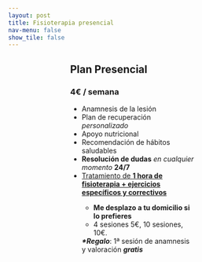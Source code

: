 ```yaml
---
layout: post
title: Fisioterapia presencial
nav-menu: false
show_tile: false
---
```


<div class="12u align-center" style="padding-bottom: 1rem; width: 50%; margin: auto">
    <h2>Plan Presencial</h2>
    <h3>4€ / semana</h3>
    <ul style="text-align: left">
        <li>Anamnesis de la lesión</li>
        <li>Plan de recuperación <i>personalizado</i> </li>
        <li>Apoyo nutricional</li>
        <li>Recomendación de hábitos saludables</li>
        <li><b>Resolución de dudas</b> <i>en cualquier momento</i> <b>24/7</b></li>
        <li><u>Tratamiento de <b>1 hora de fisioterapia + ejercicios específicos y correctivos</b></u></li>
        <ul>
            <li><b>Me desplazo a tu domicilio si lo prefieres</b></li>
            <li>4 sesiones 5€, 10 sesiones, 10€.</li>
        </ul>
        <li style="list-style-type: none"><b><i>*Regalo</i></b>: 1ª sesión de anamnesis y valoración <b><i>gratis</i></b></li>
    </ul>
</div>
